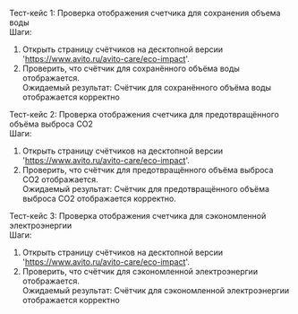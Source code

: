 Тест-кейс 1: Проверка отображения счетчика для сохранения объема воды  
Шаги:  
1. Открыть страницу счётчиков на десктопной версии 'https://www.avito.ru/avito-care/eco-impact'.  
2. Проверить, что счётчик для сохранённого объёма воды отображается.  
Ожидаемый результат: Счётчик для сохранённого объёма воды отображается корректно


Тест-кейс 2: Проверка отображения счетчика для предотвращённого объёма выброса CO2  
Шаги:  
1. Открыть страницу счётчиков на десктопной версии 'https://www.avito.ru/avito-care/eco-impact'.  
2. Проверить, что счётчик для предотвращённого объёма выброса CO2 отображается.  
Ожидаемый результат: Счётчик для предотвращённого объёма выброса CO2 отображается корректно.


Тест-кейс 3: Проверка отображения счетчика для сэкономленной электроэнергии  
Шаги:  
1. Открыть страницу счётчиков на десктопной версии 'https://www.avito.ru/avito-care/eco-impact'.  
2. Проверить, что счётчик для сэкономленной электроэнергии отображается.  
Ожидаемый результат: Счётчик для сэкономленной электроэнергии отображается корректно  
